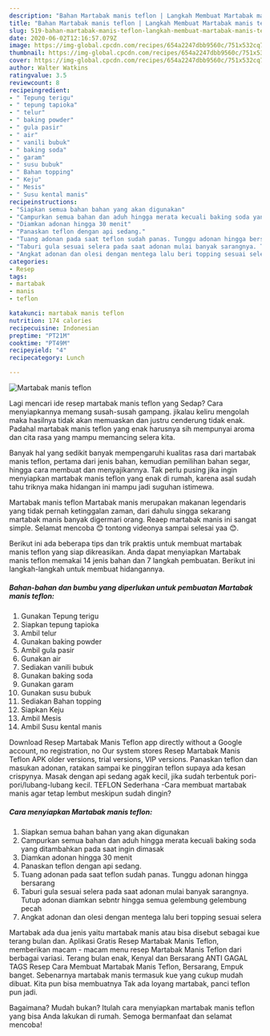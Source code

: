 ```yaml
---
description: "Bahan Martabak manis teflon | Langkah Membuat Martabak manis teflon Yang Bisa Manjain Lidah"
title: "Bahan Martabak manis teflon | Langkah Membuat Martabak manis teflon Yang Bisa Manjain Lidah"
slug: 519-bahan-martabak-manis-teflon-langkah-membuat-martabak-manis-teflon-yang-bisa-manjain-lidah
date: 2020-06-02T12:16:57.079Z
image: https://img-global.cpcdn.com/recipes/654a2247dbb9560c/751x532cq70/martabak-manis-teflon-foto-resep-utama.jpg
thumbnail: https://img-global.cpcdn.com/recipes/654a2247dbb9560c/751x532cq70/martabak-manis-teflon-foto-resep-utama.jpg
cover: https://img-global.cpcdn.com/recipes/654a2247dbb9560c/751x532cq70/martabak-manis-teflon-foto-resep-utama.jpg
author: Walter Watkins
ratingvalue: 3.5
reviewcount: 8
recipeingredient:
- " Tepung terigu"
- " tepung tapioka"
- " telur"
- " baking powder"
- " gula pasir"
- " air"
- " vanili bubuk"
- " baking soda"
- " garam"
- " susu bubuk"
- " Bahan topping"
- " Keju"
- " Mesis"
- " Susu kental manis"
recipeinstructions:
- "Siapkan semua bahan bahan yang akan digunakan"
- "Campurkan semua bahan dan aduh hingga merata kecuali baking soda yang ditambahkan pada saat ingin dimasak"
- "Diamkan adonan hingga 30 menit"
- "Panaskan teflon dengan api sedang."
- "Tuang adonan pada saat teflon sudah panas. Tunggu adonan hingga bersarang"
- "Taburi gula sesuai selera pada saat adonan mulai banyak sarangnya. Tutup adonan diamkan sebntr hingga semua gelembung gelembung pecah"
- "Angkat adonan dan olesi dengan mentega lalu beri topping sesuai selera"
categories:
- Resep
tags:
- martabak
- manis
- teflon

katakunci: martabak manis teflon 
nutrition: 174 calories
recipecuisine: Indonesian
preptime: "PT21M"
cooktime: "PT49M"
recipeyield: "4"
recipecategory: Lunch

---
```



![Martabak manis teflon](https://img-global.cpcdn.com/recipes/654a2247dbb9560c/751x532cq70/martabak-manis-teflon-foto-resep-utama.jpg)

Lagi mencari ide resep martabak manis teflon yang Sedap? Cara menyiapkannya memang susah-susah gampang. jikalau keliru mengolah maka hasilnya tidak akan memuaskan dan justru cenderung tidak enak. Padahal martabak manis teflon yang enak harusnya sih mempunyai aroma dan cita rasa yang mampu memancing selera kita.

Banyak hal yang sedikit banyak mempengaruhi kualitas rasa dari martabak manis teflon, pertama dari jenis bahan, kemudian pemilihan bahan segar, hingga cara membuat dan menyajikannya. Tak perlu pusing jika ingin menyiapkan martabak manis teflon yang enak di rumah, karena asal sudah tahu triknya maka hidangan ini mampu jadi suguhan istimewa.

Martabak manis teflon Martabak manis merupakan makanan legendaris yang tidak pernah ketinggalan zaman, dari dahulu singga sekarang martabak manis banyak digermari orang. Reaep martabak manis ini sangat simple. Selamat mencoba 😊 tontong videonya sampai selesai yaa 😊.


Berikut ini ada beberapa tips dan trik praktis untuk membuat martabak manis teflon yang siap dikreasikan. Anda dapat menyiapkan Martabak manis teflon memakai 14 jenis bahan dan 7 langkah pembuatan. Berikut ini langkah-langkah untuk membuat hidangannya.

<!--inarticleads1-->

##### Bahan-bahan dan bumbu yang diperlukan untuk pembuatan Martabak manis teflon:

1. Gunakan  Tepung terigu
1. Siapkan  tepung tapioka
1. Ambil  telur
1. Gunakan  baking powder
1. Ambil  gula pasir
1. Gunakan  air
1. Sediakan  vanili bubuk
1. Gunakan  baking soda
1. Gunakan  garam
1. Gunakan  susu bubuk
1. Sediakan  Bahan topping
1. Siapkan  Keju
1. Ambil  Mesis
1. Ambil  Susu kental manis


Download Resep Martabak Manis Teflon app directly without a Google account, no registration, no Our system stores Resep Martabak Manis Teflon APK older versions, trial versions, VIP versions. Panaskan teflon dan masukan adonan, ratakan sampai ke pinggiran teflon supaya ada kesan crispynya. Masak dengan api sedang agak kecil, jika sudah terbentuk pori-pori/lubang-lubang kecil. TEFLON Sederhana -Cara membuat martabak manis agar tetap lembut meskipun sudah dingin? 

<!--inarticleads2-->

##### Cara menyiapkan Martabak manis teflon:

1. Siapkan semua bahan bahan yang akan digunakan
1. Campurkan semua bahan dan aduh hingga merata kecuali baking soda yang ditambahkan pada saat ingin dimasak
1. Diamkan adonan hingga 30 menit
1. Panaskan teflon dengan api sedang.
1. Tuang adonan pada saat teflon sudah panas. Tunggu adonan hingga bersarang
1. Taburi gula sesuai selera pada saat adonan mulai banyak sarangnya. Tutup adonan diamkan sebntr hingga semua gelembung gelembung pecah
1. Angkat adonan dan olesi dengan mentega lalu beri topping sesuai selera


Martabak ada dua jenis yaitu martabak manis atau bisa disebut sebagai kue terang bulan dan. Aplikasi Gratis Resep Martabak Manis Teflon, memberikan macam - macam menu resep Martabak Manis Teflon dari berbagai variasi. Terang bulan enak, Kenyal dan Bersarang ANTI GAGAL TAGS Resep Cara Membuat Martabak Manis Teflon, Bersarang, Empuk banget. Sebenarnya martabak manis termasuk kue yang cukup mudah dibuat. Kita pun bisa membuatnya Tak ada loyang martabak, panci teflon pun jadi. 

Bagaimana? Mudah bukan? Itulah cara menyiapkan martabak manis teflon yang bisa Anda lakukan di rumah. Semoga bermanfaat dan selamat mencoba!
